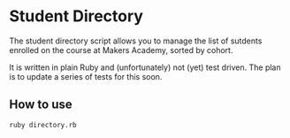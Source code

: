 Student Directory
=================

The student directory script allows you to manage the list of sutdents enrolled on the course at Makers Academy, sorted by cohort. 

It is written in plain Ruby and (unfortunately) not (yet) test driven. 
The plan is to update a series of tests for this soon. 

How to use 
----------

```shell
ruby directory.rb
``` 
